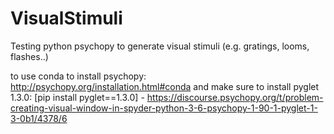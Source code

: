 # VisualStimuli
Testing python psychopy to generate visual stimuli (e.g. gratings, looms, flashes..)

to use conda to install psychopy: http://psychopy.org/installation.html#conda
and make sure to install pyglet 1.3.0: [pip install pyglet==1.3.0] - https://discourse.psychopy.org/t/problem-creating-visual-window-in-spyder-python-3-6-psychopy-1-90-1-pyglet-1-3-0b1/4378/6




